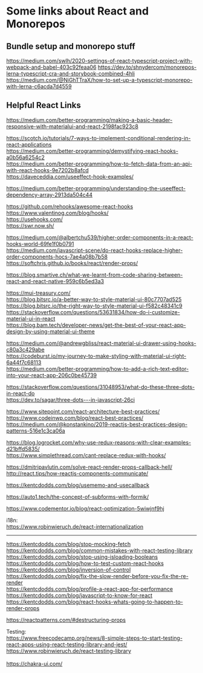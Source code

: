 # Some links about React and Monorepos

## Bundle setup and monorepo stuff
https://medium.com/swlh/2020-settings-of-react-typescript-project-with-webpack-and-babel-403c92feaa06
https://dev.to/shnydercom/monorepos-lerna-typescript-cra-and-storybook-combined-4hli
https://medium.com/@NiGhTTraX/how-to-set-up-a-typescript-monorepo-with-lerna-c6acda7d4559

## Helpful React Links
https://medium.com/better-programming/making-a-basic-header-responsive-with-materialui-and-react-2198fac923c8

https://scotch.io/tutorials/7-ways-to-implement-conditional-rendering-in-react-applications <br />
https://medium.com/better-programming/demystifying-react-hooks-a0b56a6254c2<br/>
https://medium.com/better-programming/how-to-fetch-data-from-an-api-with-react-hooks-9e7202b8afcd<br/>
https://daveceddia.com/useeffect-hook-examples/<br>

https://medium.com/better-programming/understanding-the-useeffect-dependency-array-2913da504c44

https://github.com/rehooks/awesome-react-hooks<br>
https://www.valentinog.com/blog/hooks/<br>
https://usehooks.com/<br>
https://swr.now.sh/

https://medium.com/@albertchu539/higher-order-components-in-a-react-hooks-world-69fe1f0b0791<br>
https://medium.com/javascript-scene/do-react-hooks-replace-higher-order-components-hocs-7ae4a08b7b58<br>
https://softchris.github.io/books/react/render-props/

https://blog.smartive.ch/what-we-learnt-from-code-sharing-between-react-and-react-native-959c6b5ed3a3

https://mui-treasury.com/ <br/>
https://blog.bitsrc.io/a-better-way-to-style-material-ui-80c7707ad525<br/>
https://blog.bitsrc.io/the-right-way-to-style-material-ui-f582c48341c9<br/>
https://stackoverflow.com/questions/53631834/how-do-i-customize-material-ui-in-react<br>
https://blog.bam.tech/developer-news/get-the-best-of-your-react-app-design-by-using-material-ui-theme<br>

https://medium.com/@andrewgbliss/react-material-ui-drawer-using-hooks-c80a3c429abe<br>
https://codeburst.io/my-journey-to-make-styling-with-material-ui-right-6a44f7c68113<br>
https://medium.com/better-programming/how-to-add-a-rich-text-editor-into-your-react-app-206c0be45739<br>


https://stackoverflow.com/questions/31048953/what-do-these-three-dots-in-react-do<br/>
https://dev.to/sagar/three-dots---in-javascript-26ci

https://www.sitepoint.com/react-architecture-best-practices/<br>
https://www.codeinwp.com/blog/react-best-practices/<br>
https://medium.com/@konstankino/2019-reactjs-best-practices-design-patterns-516e1c3ca06a

https://blog.logrocket.com/why-use-redux-reasons-with-clear-examples-d21bffd5835/<br>
https://www.simplethread.com/cant-replace-redux-with-hooks/

https://dmitripavlutin.com/solve-react-render-props-callback-hell/<br>
http://react.tips/how-reactjs-components-communicate/

https://kentcdodds.com/blog/usememo-and-usecallback

https://auto1.tech/the-concept-of-subforms-with-formik/

https://www.codementor.io/blog/react-optimization-5wiwjnf9hj

i18n:<br>
https://www.robinwieruch.de/react-internationalization

---

https://kentcdodds.com/blog/stop-mocking-fetch<br>
https://kentcdodds.com/blog/common-mistakes-with-react-testing-library<br>
https://kentcdodds.com/blog/stop-using-isloading-booleans<br>
https://kentcdodds.com/blog/how-to-test-custom-react-hooks<br>
https://kentcdodds.com/blog/inversion-of-control<br>
https://kentcdodds.com/blog/fix-the-slow-render-before-you-fix-the-re-render<br>
https://kentcdodds.com/blog/profile-a-react-app-for-performance<br>
https://kentcdodds.com/blog/javascript-to-know-for-react<br>
https://kentcdodds.com/blog/react-hooks-whats-going-to-happen-to-render-props

https://reactpatterns.com/#destructuring-props

Testing: <br/>
https://www.freecodecamp.org/news/8-simple-steps-to-start-testing-react-apps-using-react-testing-library-and-jest/<br>
https://www.robinwieruch.de/react-testing-library<br>
<br>
https://chakra-ui.com/

